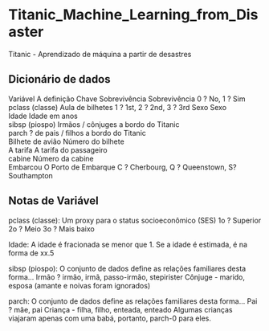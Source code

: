 # Titanic_Machine_Learning_from_Disaster
 Titanic - Aprendizado de máquina a partir de desastres


## Dicionário de dados
Variável	A definição	Chave
Sobrevivência 	Sobrevivência 	0 ? No, 1 ? Sim
pclass (classe) 	Aula de bilhetes 	1 ? 1st, 2 ? 2nd, 3 ? 3rd
Sexo 	Sexo 	
Idade 	Idade em anos 	
sibsp (piospo) 	Irmãos / cônjuges a bordo do Titanic 	
parch 	? de pais / filhos a bordo do Titanic 	
Bilhete de avião 	Número do bilhete 	
A tarifa 	A tarifa do passageiro 	
cabine 	Número da cabine 	
Embarcou 	O Porto de Embarque 	C ? Cherbourg, Q ? Queenstown, S? Southampton

## Notas de Variável

pclass (classe): Um proxy para o status socioeconômico (SES)
1o ? Superior
2o ? Meio
3o ? Mais baixo

Idade: A idade é fracionada se menor que 1. Se a idade é estimada, é na forma de xx.5

sibsp (piospo): O conjunto de dados define as relações familiares desta forma...
Irmão ? irmão, irmã, passo-irmão, stepirister
Cônjuge - marido, esposa (amante e noivas foram ignorados)

parch: O conjunto de dados define as relações familiares desta forma...
Pai ? mãe, pai
Criança - filha, filho, enteada, enteado
Algumas crianças viajaram apenas com uma babá, portanto, parch-0 para eles.